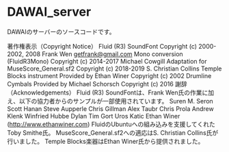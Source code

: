 # DAWAI_server
DAWAIのサーバーのソースコードです。

著作権表示（Copyright Notice）
Fluid (R3) SoundFont
Copyright (c) 2000-2002, 2008 Frank Wen <getfrank@gmail.com>
Mono conversion (FluidR3Mono)
Copyright (c) 2014-2017 Michael Cowgill
Adaptation for MuseScore_General.sf2
Copyright (c) 2018-2019 S. Christian Collins
Temple Blocks instrument
Provided by Ethan Winer Copyright (c) 2002
Drumline Cymbals
Provided by Michael Schorsch Copyright (c) 2016
謝辞（Acknowledgements）
Fluid (R3) SoundFontは、Frank Wen氏の作業に加え、以下の協力者からのサンプルが一部使用されています。
Suren M. Seron
Scott Hanan
Steve Aupperle
Chris Gillman
Alex Taubr
Chris Prola
Andrew Klenk
Winfried Hubbe
Dylan
Tim
Gort
Uros Katic
Ethan Winer (http://www.ethanwiner.com)
FluidのUbuntuへの組み込みを支援してくれたToby Smithe氏。
MuseScore_General.sf2への適応はS. Christian Collins氏が行いました。
Temple Blocks楽器はEthan Winer氏から提供されました。
